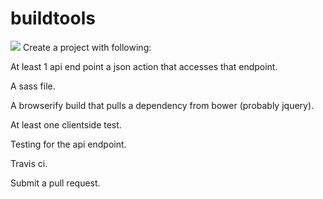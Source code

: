 buildtools
==========
<img src="https://travis-ci.org/joeelsey/buildtools.svg?branch=dev"/>
Create a project with following:

At least 1 api end point a json action that accesses that endpoint. 

A sass file. 

A browserify build that pulls a dependency from bower (probably jquery). 

At least one clientside test. 

Testing for the api endpoint.

Travis ci.

Submit a pull request.
